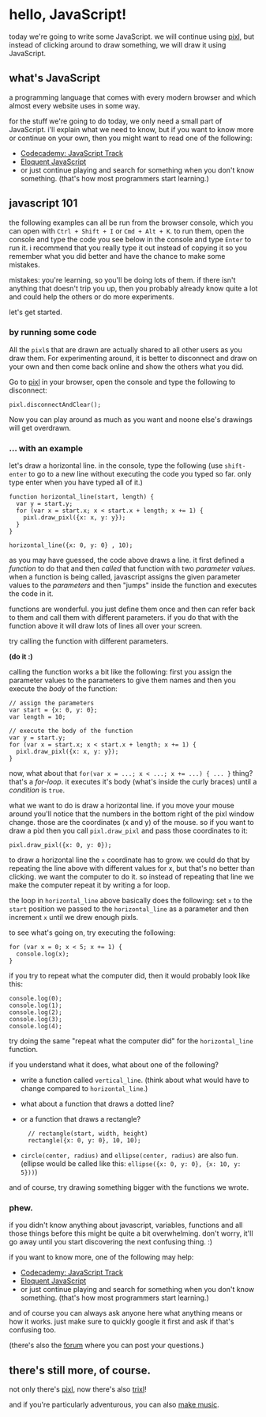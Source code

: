# hello, JavaScript!

today we're going to write some JavaScript. we will continue using
[pixl](http://pixl.papill0n.org), but instead of clicking around to
draw something, we will draw it using JavaScript.

## what's JavaScript

a programming language that comes with every modern browser and
which almost every website uses in some way.

for the stuff we're going to do today, we only need a small part
of JavaScript. i'll explain what we need to know, but if you want
to know more or continue on your own, then you might want to
read one of the following:

* [Codecademy: JavaScript Track](http://www.codecademy.com/tracks/javascript)
* [Eloquent JavaScript](http://eloquentjavascript.net/index.html)
* or just continue playing and search for something when you don't
    know something. (that's how most programmers start learning.)

## javascript 101

the following examples can all be run from the browser console,
which you can open with `Ctrl + Shift + I` or `Cmd + Alt + K`.
to run them, open the console and type the code you see below
in the console and type `Enter` to run it. i recommend that you
really type it out instead of copying it so you remember what
you did better and have the chance to make some mistakes.

mistakes: you're learning, so you'll be doing lots of them. if there
isn't anything that doesn't trip you up, then you probably already
know quite a lot and could help the others or do more experiments.

let's get started.

### by running some code

All the `pixl`s that are drawn are actually shared to all other users
as you draw them. For experimenting around, it is better to disconnect
and draw on your own and then come back online and show the others
what you did.

Go to [pixl](http://pixl.papill0n.org) in your browser, open the
console and type the following to disconnect:

    pixl.disconnectAndClear();

Now you can play around as much as you want and noone else's drawings
will get overdrawn.

### ... with an example

let's draw a horizontal line. in the console, type the following (use
`shift-enter` to go to a new line without executing the code you typed
so far. only type enter when you have typed all of it.)

```
function horizontal_line(start, length) {
  var y = start.y;
  for (var x = start.x; x < start.x + length; x += 1) {
    pixl.draw_pixl({x: x, y: y});
  }
}

horizontal_line({x: 0, y: 0} , 10);
```

as you may have guessed, the code above draws a line. it first defined
a *function* to do that and then *called* that function with two
*parameter values*. when a function is being called, javascript assigns the
given parameter values to the *parameters* and then "jumps" inside the
function and executes the code in it.

functions are wonderful. you just define them once and then can refer
back to them and call them with different parameters. if you do that
with the function above it will draw lots of lines all over your screen.

try calling the function with different parameters.

**(do it :)**

calling the function works a bit like the following: first you assign the
parameter values to the parameters to give them names and then you execute
the *body* of the function:

```
// assign the parameters
var start = {x: 0, y: 0};
var length = 10;

// execute the body of the function
var y = start.y;
for (var x = start.x; x < start.x + length; x += 1) {
  pixl.draw_pixl({x: x, y: y});
}
```

now, what about that `for(var x = ...; x < ...; x += ...) { ... }` thing?
that's a *for-loop*. it executes it's body (what's inside the curly braces)
until a *condition* is `true`.

what we want to do is draw a horizontal line. if you move your mouse around
you'll notice that the numbers in the bottom right of the pixl window change.
those are the coordinates (x and y) of the mouse. so if you want to draw a pixl
then you call `pixl.draw_pixl` and pass those coordinates to it:

```
pixl.draw_pixl({x: 0, y: 0});
```

to draw a horizontal line the `x` coordinate has to grow. we could do that
by repeating the line above with different values for x, but that's no better
than clicking. we want the computer to do it. so instead of repeating that
line we make the computer repeat it by writing a for loop.

the loop in `horizontal_line` above basically does the following: set `x` to
the `start` position we passed to the `horizontal_line` as a parameter and then
increment `x` until we drew enough pixls.

to see what's going on, try executing the following:

```
for (var x = 0; x < 5; x += 1) {
  console.log(x);
}
```

if you try to repeat what the computer did, then it would probably look like
this:

```
console.log(0);
console.log(1);
console.log(2);
console.log(3);
console.log(4);
```

try doing the same "repeat what the computer did" for the `horizontal_line`
function.

if you understand what it does, what about one of the following?

* write a function called `vertical_line`. (think about what would have to
    change compared to `horizontal_line`.)
* what about a function that draws a dotted line?
* or a function that draws a rectangle?

        // rectangle(start, width, height)
        rectangle({x: 0, y: 0}, 10, 10);
* `circle(center, radius)` and `ellipse(center, radius)` are also fun.
    (ellipse would be called like this: `ellipse({x: 0, y: 0}, {x: 10, y: 5}))`)

and of course, try drawing something bigger with the functions we wrote.

### phew.

if you didn't know anything about javascript, variables, functions and all those
things before this might be quite a bit overwhelming. don't worry, it'll go away
until you start discovering the next confusing thing. :)

if you want to know more, one of the following may help:

* [Codecademy: JavaScript Track](http://www.codecademy.com/tracks/javascript)
* [Eloquent JavaScript](http://eloquentjavascript.net/index.html)
* or just continue playing and search for something when you don't
    know something. (that's how most programmers start learning.)

and of course you can always ask anyone here what anything means or how it works.
just make sure to quickly google it first and ask if that's confusing too.

(there's also the [forum](http://moot.it/code-girls-leipzig) where you can post
your questions.)

## there's still more, of course.

not only there's [pixl](http://pixl.papill0n.org), now there's also
[trixl](http://pixl.papill0n.org/3)!

and if you're particularly adventurous, you can also [make music](musical-adventures.md).
